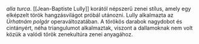 *alla turca*. [[Jean-Baptiste Lully]] korától népszerű zenei stílus, amely egy elképzelt török hangzásvilágot próbál utánozni. Lully alkalmazta az *Úrhatnám polgár* operaváltozatában. A törökös darabok nagydobot és cintányért, néha triangulumot alkalmaztak, viszont a dallamoknak nem volt közük a valódi török zenekultúra zenei anyagához.